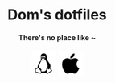 <h1 align='center'>Dom's dotfiles</h1>
<h4 align='center'>There's no place like ~</h4>
<div align='center'>
  <img src='assets/linux.svg' width='50'>
  <img src='assets/macos.svg' width='50'>
</div>